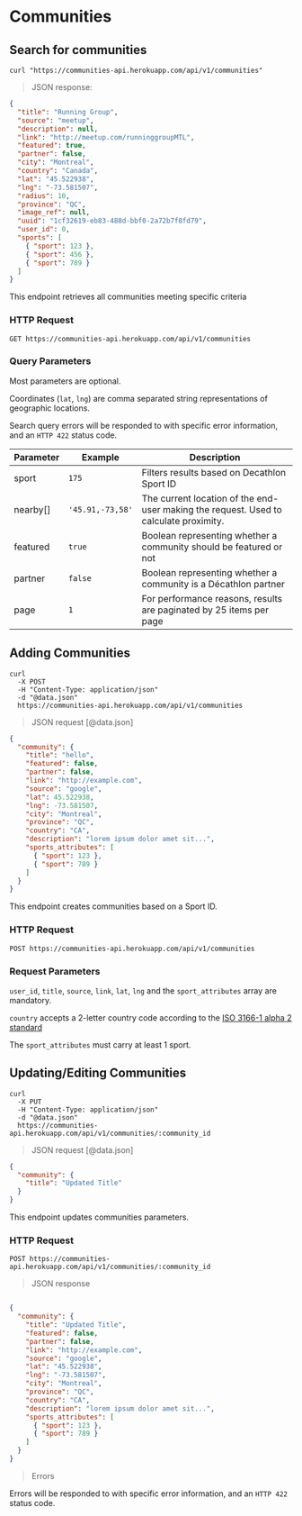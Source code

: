# Communities

## Search for communities

```shell
curl "https://communities-api.herokuapp.com/api/v1/communities"
```

> JSON response:

```json
{
  "title": "Running Group",
  "source": "meetup",
  "description": null,
  "link": "http://meetup.com/runninggroupMTL",
  "featured": true,
  "partner": false,
  "city": "Montreal",
  "country": "Canada",
  "lat": "45.522938",
  "lng": "-73.581507",
  "radius": 10,
  "province": "QC",
  "image_ref": null,
  "uuid": "1cf32619-eb83-488d-bbf0-2a72b7f8fd79",
  "user_id": 0,
  "sports": [
    { "sport": 123 },
    { "sport": 456 },
    { "sport": 789 }
  ]
}

```

This endpoint retrieves all communities meeting specific criteria


### HTTP Request

`GET https://communities-api.herokuapp.com/api/v1/communities`

### Query Parameters

Most parameters are optional.

Coordinates (`lat`, `lng`) are comma separated string representations of geographic locations.

Search query errors will be responded to with specific error information, and an `HTTP 422` status code.

Parameter | Example          | Description
--------- | -------          | -----------
sport     | `175`            | Filters results based on Decathlon Sport ID
nearby[]  | `'45.91,-73,58'` | The current location of the end-user making the request. Used to calculate proximity.
featured  | `true`           | Boolean representing whether a community should be featured or not
partner   | `false`          | Boolean representing whether a community is a Décathlon partner
page      | `1`              | For performance reasons, results are paginated by 25 items per page


## Adding Communities

```shell
curl 
  -X POST 
  -H "Content-Type: application/json" 
  -d "@data.json" 
  https://communities-api.herokuapp.com/api/v1/communities
```

> JSON request [@data.json]

```json
{
  "community": {
    "title": "hello",
    "featured": false,
    "partner": false,
    "link": "http://example.com",
    "source": "google",
    "lat": 45.522938,
    "lng": -73.581507,
    "city": "Montreal",
    "province": "QC",
    "country": "CA",
    "description": "lorem ipsum dolor amet sit...",
    "sports_attributes": [
      { "sport": 123 },
      { "sport": 789 }
    ]
  }
}
```

This endpoint creates communities based on a Sport ID.

### HTTP Request

`POST https://communities-api.herokuapp.com/api/v1/communities`

### Request Parameters

`user_id`, `title`, `source`, `link`, `lat`, `lng` and the `sport_attributes` array are mandatory.

`country` accepts a 2-letter country code according to the [ISO 3166-1 alpha 2 standard](https://en.wikipedia.org/wiki/ISO_3166-1_alpha-2)

The `sport_attributes` must carry at least 1 sport.

## Updating/Editing Communities
```shell
curl
  -X PUT
  -H "Content-Type: application/json"
  -d "@data.json"
  https://communities-api.herokuapp.com/api/v1/communities/:community_id
```

> JSON request [@data.json]

```json
{
  "community": {
    "title": "Updated Title"
  }
}
```
This endpoint updates communities parameters.

### HTTP Request

`POST https://communities-api.herokuapp.com/api/v1/communities/:community_id`

> JSON response

```json

{
  "community": {
    "title": "Updated Title",
    "featured": false,
    "partner": false,
    "link": "http://example.com",
    "source": "google",
    "lat": "45.522938",
    "lng": "-73.581507",
    "city": "Montreal",
    "province": "QC",
    "country": "CA",
    "description": "lorem ipsum dolor amet sit...",
    "sports_attributes": [
      { "sport": 123 },
      { "sport": 789 }
    ]
  }
}
```
> Errors

Errors will be responded to with specific error information, and an `HTTP 422` status code.
